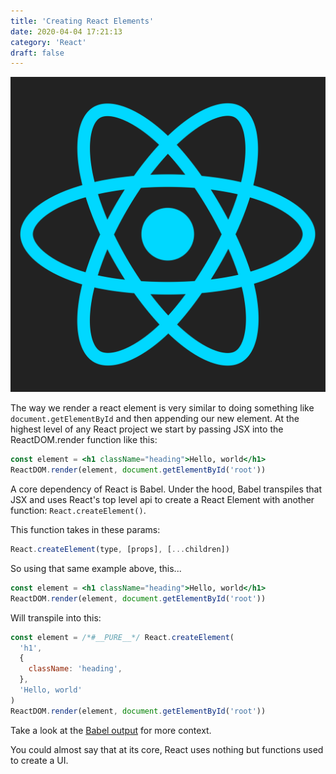 ```yaml
---
title: 'Creating React Elements'
date: 2020-04-04 17:21:13
category: 'React'
draft: false
---
```


![](../../assets/react.svg)

The way we render a react element is very similar to doing something like `document.getElementById` and then appending our new element. At the highest level of any React project we start by passing JSX into the ReactDOM.render function like this:

```jsx
const element = <h1 className="heading">Hello, world</h1>
ReactDOM.render(element, document.getElementById('root'))
```

A core dependency of React is Babel. Under the hood, Babel transpiles that JSX and uses React's top level api to create a React Element with another function: `React.createElement()`.

This function takes in these params:

```jsx
React.createElement(type, [props], [...children])
```

So using that same example above, this...

```jsx
const element = <h1 className="heading">Hello, world</h1>
ReactDOM.render(element, document.getElementById('root'))
```

Will transpile into this:

```jsx
const element = /*#__PURE__*/ React.createElement(
  'h1',
  {
    className: 'heading',
  },
  'Hello, world'
)
ReactDOM.render(element, document.getElementById('root'))
```

Take a look at the [Babel output](https://babeljs.io/repl#?browsers=defaults%2C%20not%20ie%2011%2C%20not%20ie_mob%2011&build=&builtIns=usage&spec=false&loose=false&code_lz=MYewdgzgLgBApgGzgWzmWBeGAeAFgRhmAQEMIIA5E1DAclzhIBMBLMAc1oD4AJRBEABoYAdxAAnBE2wB6AlwDcAKABKjYFAAiAeQCyAOnFomccQApEKNFGFMQwAK6p0-9nCgBRJM6gAhAJ4AkkxmtOIgIFC0AJTRCkA&debug=false&forceAllTransforms=false&shippedProposals=false&circleciRepo=&evaluate=false&fileSize=false&timeTravel=false&sourceType=module&lineWrap=false&presets=react&prettier=false&targets=&version=7.13.14&externalPlugins=) for more context.

You could almost say that at its core, React uses nothing but functions used to create a UI.
